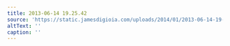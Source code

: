 ```yaml
---
title: 2013-06-14 19.25.42
source: 'https://static.jamesdigioia.com/uploads/2014/01/2013-06-14-19-25-42-scaled.jpg'
altText: ''
caption: ''
---
```


